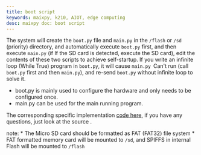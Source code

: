 ```yaml
---
title: boot script
keywords: maixpy, k210, AIOT, edge computing
desc: maixpy ​​doc: boot script
---
```



The system will create the `boot.py` file and `main.py` in the `/flash` or `/sd` (priority) directory, and automatically execute `boot.py` first, and then execute `main.py` (if If the SD card is detected, execute the SD card), edit the contents of these two scripts to achieve self-startup. If you write an infinite loop (While True) program in `boot.py`, it will cause `main.py `Can't run (call `boot.py` first and then `main.py`), and re-send `boot.py` without infinite loop to solve it.

- boot.py is mainly used to configure the hardware and only needs to be configured once.
- main.py can be used for the main running program.

The corresponding specific implementation [code here](https://github.com/sipeed/MaixPy/blob/972059491227ece63fbfc2cd0e78fe13ee78427d/components/micropython/port/src/maixpy_main.c#L586-L595), if you have any questions, just look at the source .

note:
    * The Micro SD card should be formatted as FAT (FAT32) file system
    * FAT formatted memory card will be mounted to `/sd`, and SPIFFS in internal Flash will be mounted to `/flash`
